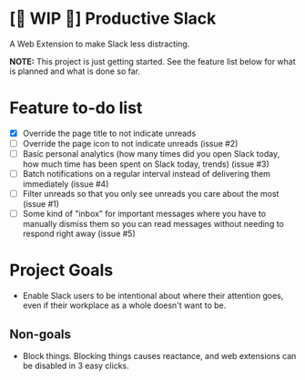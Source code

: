 # [🚧 WIP 🚧] Productive Slack

A Web Extension to make Slack less distracting.

**NOTE:** This project is just getting started. See the feature list below for what is planned and what is done so far.

# Feature to-do list

* [X] Override the page title to not indicate unreads
* [ ] Override the page icon to not indicate unreads (issue #2)
* [ ] Basic personal analytics (how many times did you open Slack today, how much time has been spent on Slack today, trends) (issue #3)
* [ ] Batch notifications on a regular interval instead of delivering them immediately (issue #4)
* [ ] Filter unreads so that you only see unreads you care about the most (issue #1)
* [ ] Some kind of "inbox" for important messages where you have to manually dismiss them so you can read messages without needing to respond right away (issue #5)

# Project Goals

* Enable Slack users to be intentional about where their attention goes, even if their workplace as a whole doesn't want to be.

## Non-goals

* Block things. Blocking things causes reactance, and web extensions can be disabled in 3 easy clicks.
